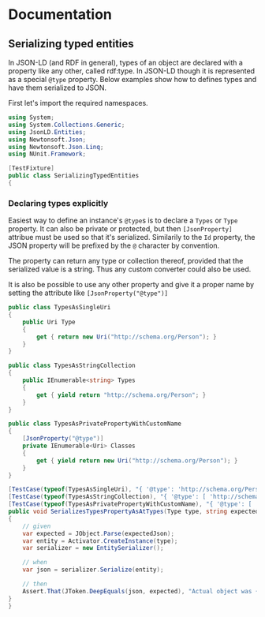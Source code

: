 # Documentation

## Serializing typed entities

In JSON-LD (and RDF in general), types of an object are declared with a property like any other, called rdf:type. In JSON-LD though it is
represented as a special `@type` property. Below examples show how to defines types and have them serialized to JSON.

First let's import the required namespaces.
 

``` c#
using System;
using System.Collections.Generic;
using JsonLD.Entities;
using Newtonsoft.Json;
using Newtonsoft.Json.Linq;
using NUnit.Framework;

[TestFixture]
public class SerializingTypedEntities
{
```

### Declaring types explicitly

Easiest way to define an instance's `@type`s is to declare a `Types` or `Type` property. It can also be private or protected, but then 
`[JsonProperty]` attribue must be used so that it's serialized. Similarily to the `Id` property, the JSON property will be prefixed by the 
`@` character by convention. 
    
The property can return any type or collection thereof, provided that the serialized value is a string. Thus any custom converter could also
be used.

It is also be possible to use any other property and give it a proper name by setting the attribute like `[JsonProperty("@type")]`

``` c#
public class TypesAsSingleUri
{
    public Uri Type
    {
        get { return new Uri("http://schema.org/Person"); }
    }
}

public class TypesAsStringCollection
{
    public IEnumerable<string> Types
    {
        get { yield return "http://schema.org/Person"; }
    }
}

public class TypesAsPrivatePropertyWithCustomName
{
    [JsonProperty("@type")]
    private IEnumerable<Uri> Classes
    {
        get { yield return new Uri("http://schema.org/Person"); }
    }
}

[TestCase(typeof(TypesAsSingleUri), "{ '@type': 'http://schema.org/Person' }")]
[TestCase(typeof(TypesAsStringCollection), "{ '@type': [ 'http://schema.org/Person' ] }")]
[TestCase(typeof(TypesAsPrivatePropertyWithCustomName), "{ '@type': [ 'http://schema.org/Person' ] }")]
public void SerializesTypesPropertyAsAtTypes(Type type, string expectedJson)
{
    // given
    var expected = JObject.Parse(expectedJson);
    var entity = Activator.CreateInstance(type);
    var serializer = new EntitySerializer();

    // when
    var json = serializer.Serialize(entity);

    // then
    Assert.That(JToken.DeepEquals(json, expected), "Actual object was {0}",  json);
}
}
```
